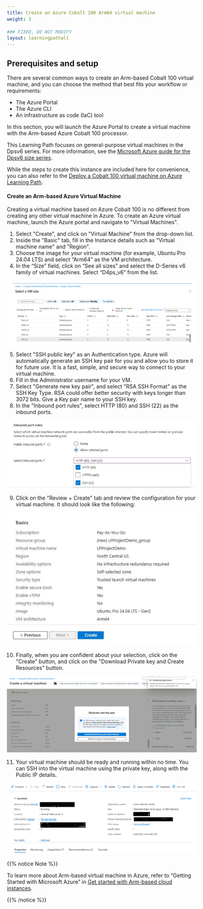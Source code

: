 ```yaml
---
title: Create an Azure Cobalt 100 Arm64 virtual machine
weight: 3

### FIXED, DO NOT MODIFY
layout: learningpathall
---
```


## Prerequisites and setup

There are several common ways to create an Arm-based Cobalt 100 virtual machine, and you can choose the method that best fits your workflow or requirements:

- The Azure Portal
- The Azure CLI
- An infrastructure as code (IaC) tool

In this section, you will launch the Azure Portal to create a virtual machine with the Arm-based Azure Cobalt 100 processor.

This Learning Path focuses on general-purpose virtual machines in the Dpsv6 series. For more information, see the [Microsoft Azure guide for the Dpsv6 size series](https://learn.microsoft.com/en-us/azure/virtual-machines/sizes/general-purpose/dpsv6-series).

While the steps to create this instance are included here for convenience, you can also refer to the [Deploy a Cobalt 100 virtual machine on Azure Learning Path](/learning-paths/servers-and-cloud-computing/cobalt/).

#### Create an Arm-based Azure Virtual Machine 

Creating a virtual machine based on Azure Cobalt 100 is no different from creating any other virtual machine in Azure. To create an Azure virtual machine, launch the Azure portal and navigate to "Virtual Machines".
1. Select "Create", and click on "Virtual Machine" from the drop-down list.
2. Inside the "Basic" tab, fill in the Instance details such as "Virtual machine name" and "Region".
3. Choose the image for your virtual machine (for example, Ubuntu Pro 24.04 LTS) and select “Arm64” as the VM architecture.
4. In the “Size” field, click on “See all sizes” and select the D-Series v6 family of virtual machines. Select “D4ps_v6” from the list.

![Azure portal VM creation — Azure Cobalt 100 Arm64 virtual machine (D4ps_v6) alt-text#center](images/instance.png "Figure 1: Select the D-Series v6 family of virtual machines")

5. Select "SSH public key" as an Authentication type. Azure will automatically generate an SSH key pair for you and allow you to store it for future use. It is a fast, simple, and secure way to connect to your virtual machine.
6. Fill in the Administrator username for your VM.
7. Select "Generate new key pair", and select "RSA SSH Format" as the SSH Key Type. RSA could offer better security with keys longer than 3072 bits. Give a Key pair name to your SSH key.
8. In the "Inbound port rules", select HTTP (80) and SSH (22) as the inbound ports.

![Azure portal VM creation — Azure Cobalt 100 Arm64 virtual machine (D4ps_v6) alt-text#center](images/instance1.png "Figure 2: Allow inbound port rules")

9. Click on the "Review + Create" tab and review the configuration for your virtual machine. It should look like the following:

![Azure portal VM creation — Azure Cobalt 100 Arm64 virtual machine (D4ps_v6) alt-text#center](images/ubuntu-pro.png "Figure 3: Review and Create an Azure Cobalt 100 Arm64 VM")

10. Finally, when you are confident about your selection, click on the "Create" button, and click on the "Download Private key and Create Resources" button.

![Azure portal VM creation — Azure Cobalt 100 Arm64 virtual machine (D4ps_v6) alt-text#center](images/instance4.png "Figure 4: Download Private key and Create Resources")

11. Your virtual machine should be ready and running within no time. You can SSH into the virtual machine using the private key, along with the Public IP details.

![Azure portal VM creation — Azure Cobalt 100 Arm64 virtual machine (D4ps_v6) alt-text#center](images/final-vm.png "Figure 5: VM deployment confirmation in Azure portal")

{{% notice Note %}}

To learn more about Arm-based virtual machine in Azure, refer to “Getting Started with Microsoft Azure” in [Get started with Arm-based cloud instances](/learning-paths/servers-and-cloud-computing/csp/azure).

{{% /notice %}}
